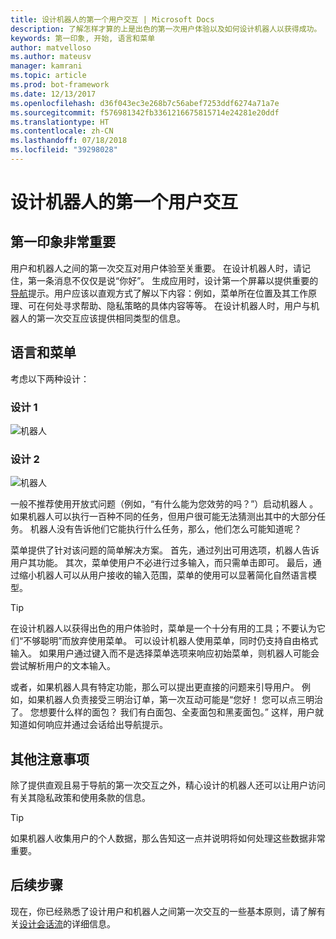 ```yaml
---
title: 设计机器人的第一个用户交互 | Microsoft Docs
description: 了解怎样才算的上是出色的第一次用户体验以及如何设计机器人以获得成功。
keywords: 第一印象, 开始, 语言和菜单
author: matvelloso
ms.author: mateusv
manager: kamrani
ms.topic: article
ms.prod: bot-framework
ms.date: 12/13/2017
ms.openlocfilehash: d36f043ec3e268b7c56abef7253ddf6274a71a7e
ms.sourcegitcommit: f576981342fb3361216675815714e24281e20ddf
ms.translationtype: HT
ms.contentlocale: zh-CN
ms.lasthandoff: 07/18/2018
ms.locfileid: "39298028"
---
```

# <a name="design-a-bots-first-user-interaction"></a>设计机器人的第一个用户交互

## <a name="first-impressions-matter"></a>第一印象非常重要

用户和机器人之间的第一次交互对用户体验至关重要。 在设计机器人时，请记住，第一条消息不仅仅是说“你好”。 生成应用时，设计第一个屏幕以提供重要的[导航](bot-service-design-navigation.md)提示。用户应该以直观方式了解以下内容：例如，菜单所在位置及其工作原理、可在何处寻求帮助、隐私策略的具体内容等等。 在设计机器人时，用户与机器人的第一次交互应该提供相同类型的信息。 

## <a name="language-versus-menus"></a>语言和菜单 

考虑以下两种设计：

### <a name="design-1"></a>设计 1

![机器人](~/media/bot-service-design-first-interaction/hello1.png)


### <a name="design-2"></a>设计 2

![机器人](~/media/bot-service-design-first-interaction/hello2.png)

一般不推荐使用开放式问题（例如，“有什么能为您效劳的吗？”）启动机器人 。 如果机器人可以执行一百种不同的任务，但用户很可能无法猜测出其中的大部分任务。 机器人没有告诉他们它能执行什么任务，那么，他们怎么可能知道呢？

菜单提供了针对该问题的简单解决方案。 首先，通过列出可用选项，机器人告诉用户其功能。 其次，菜单使用户不必进行过多输入，而只需单击即可。 最后，通过缩小机器人可以从用户接收的输入范围，菜单的使用可以显著简化自然语言模型。 

> [!TIP]
> 在设计机器人以获得出色的用户体验时，菜单是一个十分有用的工具；不要认为它们“不够聪明”而放弃使用菜单。 可以设计机器人使用菜单，同时仍支持自由格式输入。 如果用户通过键入而不是选择菜单选项来响应初始菜单，则机器人可能会尝试解析用户的文本输入。 

或者，如果机器人具有特定功能，那么可以提出更直接的问题来引导用户。 例如，如果机器人负责接受三明治订单，第一次互动可能是“您好！ 您可以点三明治了。 您想要什么样的面包？ 我们有白面包、全麦面包和黑麦面包。” 这样，用户就知道如何响应并通过会话给出导航提示。

## <a name="other-considerations"></a>其他注意事项

除了提供直观且易于导航的第一次交互之外，精心设计的机器人还可以让用户访问有关其隐私政策和使用条款的信息。 

> [!TIP]
> 如果机器人收集用户的个人数据，那么告知这一点并说明将如何处理这些数据非常重要。

## <a name="next-steps"></a>后续步骤

现在，你已经熟悉了设计用户和机器人之间第一次交互的一些基本原则，请了解有关[设计会话流](~/bot-service-design-conversation-flow.md)的详细信息。
